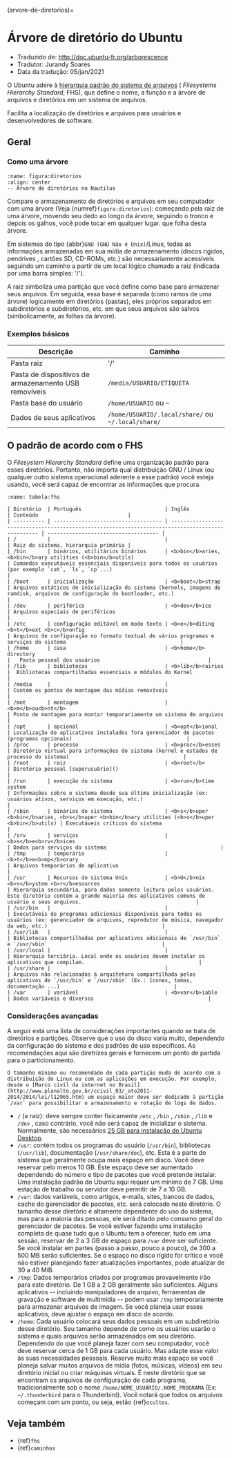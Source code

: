 (arvore-de-diretorios)=

# Árvore de diretório do Ubuntu

- Traduzido de: <http://doc.ubuntu-fr.org/arborescence>
- Tradutor: Jurandy Soares
- Data da tradução: 05/jan/2021

O Ubuntu adere à [hierarquia padrão do sistema de arquivos](http://www.pathname.com/fhs/) ( *Filesystems Hierarchy Standard*, FHS), que define o nome, a função e a árvore de arquivos e diretórios em um sistema de arquivos.

Facilita a localização de diretórios e arquivos para usuários e desenvolvedores de software.


## Geral

### Como uma árvore

```{figure} imagens/arborescence-nautilus.png
:name: figura:diretorios
:align: center
-- Árvore de diretórios no Nautilus
```

Compare o armazenamento de diretórios e arquivos em seu computador com uma árvore (Veja {numref}`figura:diretorios`): começando pela raiz de uma árvore, movendo seu dedo ao longo da árvore, seguindo o tronco e depois os galhos, você pode tocar em qualquer lugar. que folha desta árvore.

Em sistemas do tipo {abbr}`GNU (GNU Não é Unix)`/Linux, todas as informações armazenadas em sua mídia de armazenamento (discos rígidos, pendrives , cartões SD, CD-ROMs, etc.) são necessariamente acessíveis seguindo um caminho a partir de um local lógico chamado a raiz (indicada por uma barra simples: '/').

A raiz simboliza uma partição que você define como base para armazenar seus arquivos. Em seguida, essa base é separada (como ramos de uma árvore) logicamente em diretórios (pastas), eles próprios separados em subdiretórios e subdiretórios, etc. em que seus arquivos são salvos (simbolicamente, as folhas da árvore).

### Exemplos básicos

| Descrição                                             | Caminho                                            |
| ----------------------------------------------------- | -------------------------------------------------- |
| Pasta raiz                                            | '/'                                                |
| Pasta de dispositivos de armazenamento USB removíveis | `/media/USUARIO/ETIQUETA`                          |
| Pasta base do usuário                                 | `/home/USUARIO` ou `~`                             |
| Dados de seus aplicativos                             | `/home/USUARIO/.local/share/` ou `~/.local/share/` |

## O padrão de acordo com o FHS

O *Filesystem Hierarchy Standard* define uma organização padrão para esses diretórios. Portanto, não importa qual distribuição GNU / Linux (ou qualquer outro sistema operacional aderente a esse padrão) você esteja usando, você será capaz de encontrar as informações que procura.

```{table} -- FHS: Hierarquia Padrão do Sistema de Arquivos
:name: tabela:fhs

| Diretório  | Português                           | Inglês                                                                                            | Conteúdo                             |
| ---------- | ----------------------------------- | ------------------------------------------------------------------------------------------------- | ------------------------------------ |
| /          |                                     |                                                                                                   | Raiz do sistema, hierarquia primária |
| /bin       | binários, utilitários binários      | <b>bin</b>aries, <b>bin</b>ary utilities (<b>bin</b>utils)                                        | Comandos executáveis essenciais disponíveis para todos os usuários (por exemplo `cat`, `ls`, `cp`...)                                     |
| /boot      | inicialização                       | <b>boot</b>strap                                                                                  | Arquivos estáticos de inicialização do sistema (kernels, imagens de ramdisk, arquivos de configuração do bootloader, etc.)                                     |
| /dev       | periférico                          | <b>dev</b>ice                                                                                     | Arquivos especiais de periféricos                                     |
| /etc       | configuração editável em modo texto | <b>e</b>diting <b>t</b>ext <b>c</b>onfig                                                          | Arquivos de configuração no formato textual de vários programas e serviços do sistema                                     |
| /home      | casa                                | <b>home</b> directory                                                                             |   Pasta pessoal dos usuários                                   |
| /lib       | bibliotecas                         | <b>lib</b>rairies                                                                                 |  Bibliotecas compartilhadas essenciais e módulos do Kernel                                    |
| /media     |                                     |                                                                                                   | Contém os pontos de montagem das mídias removíveis                                     |
| /mnt       | montagem                            | <b>m</b>ou<b>nt</b>                                                                               | Ponto de montagem para montar temporariamente um sistema de arquivos                                     |
| /opt       | opcional                            | <b>opt</b>ional                                                                                   | Localização de aplicativos instalados fora gerenciador de pacotes (programas opcionais)                                     |
| /proc      | processo                            | <b>proc</b>esses                                                                                  | Diretório virtual para informações do sistema (kernel e estados de processo do sistema)                                     |
| /root      | raiz                                | <b>root</b>                                                                                       | Diretório pessoal [superusuário]()                                     |
| /run       | execução do sistema                 | <b>run</b>time system                                                                             | Informações sobre o sistema desde sua última inicialização (ex: usuários ativos, serviços em execução, etc.)                                     |
| /sbin      | binários do sistema                 | <b>s</b>uper <b>bin</b>aries, <b>s</b>uper <b>bin</b>ary utilities (<b>s</b>uper <b>bin</b>utils) | Executáveis ​​críticos do sistema                                     |
| /srv       | serviços                            | <b>s</b>e<b>rv</b>ices                                                                            | Dados para serviços do sistema                                     |
| /tmp       | temporário                          | <b>t</b>e<b>mp</b>orary                                                                           | Arquivos temporários de aplicativo                                      |
| /usr       | Recursos do sistema Unix            | <b>U</b>nix <b>s</b>ystem <b>r</b>esources                                                        | Hierarquia secundária, para dados somente leitura pelos usuários. Este diretório contém a grande maioria dos aplicativos comuns de usuário e seus arquivos.                                     | 
| /usr/bin   |                                     |                                                                                                   | Executáveis ​​de programas adicionais disponíveis para todos os usuários (ex: gerenciador de arquivos, reprodutor de música, navegador da web, etc.)                                     |
| /usr/lib   |                                     |                                                                                                   | Bibliotecas compartilhadas por aplicativos adicionais de `/usr/bin` e `/usr/sbin`                                     |
| /usr/local |                                     |                                                                                                   | Hierarquia terciária. Local onde os usuários devem instalar os aplicativos que compilam.                                     |
| /usr/share |                                     |                                                                                                   | Arquivos não relacionados à arquitetura compartilhada pelos aplicativos de `/usr/bin` e `/usr/sbin` (Ex.: ícones, temas, documentação ...)                                     |
| /var       | variável                            | <b>var</b>iable                                                                                   | Dados variáveis ​​e diversos                                     |
```

### Considerações avançadas

A seguir está uma lista de considerações importantes quando se trata de diretórios e partições. Observe que o uso do disco varia muito, dependendo da configuração do sistema e dos padrões de uso específicos. As recomendações aqui são diretrizes gerais e fornecem um ponto de partida para o particionamento.

```{warning}
O tamanho mínimo ou recomendado de cada partição muda de acordo com a distribuição do Linux ou com as aplicações em execução. Por exemplo, desde o [Marco civil da internet no Brasil](http://www.planalto.gov.br/ccivil_03/_ato2011-2014/2014/lei/l12965.htm) um espaço maior deve ser dedicado à partição `/var` para possibilitar o armazenamento e rotação de logs de dados.
```

- `/` (a raiz): deve sempre conter fisicamente `/etc` , `/bin` , `/sbin` , `/lib` e `/dev` , caso contrário, você não será capaz de inicializar o sistema. Normalmente, são necessários [25 GB para instalação do Ubuntu Desktop](https://help.ubuntu.com/community/Installation/SystemRequirements).
- `/usr`: contém todos os programas do usuário (`/usr/bin`), bibliotecas (`/usr/lib`), documentação (`/usr/share/doc`), etc. Esta é a parte do sistema que geralmente ocupa mais espaço em disco. Você deve reservar pelo menos 10 GB. Este espaço deve ser aumentado dependendo do número e tipo de pacotes que você pretende instalar. Uma instalação padrão do Ubuntu aqui requer um mínimo de 7 GB. Uma estação de trabalho ou servidor deve permitir de 7 a 10 GB.
- `/var`: dados variáveis, como artigos, e-mails, sites, bancos de dados, cache do gerenciador de pacotes, etc. será colocado neste diretório. O tamanho desse diretório é altamente dependente do uso do sistema, mas para a maioria das pessoas, ele será ditado pelo consumo geral do gerenciador de pacotes. Se você estiver fazendo uma instalação completa de quase tudo que o Ubuntu tem a oferecer, tudo em uma sessão, reservar de 2 a 3 GB de espaço para `/var` deve ser suficiente. Se você instalar em partes (passo a passo, pouco a pouco), de 300 a 500 MB serão suficientes. Se o espaço no disco rígido for crítico e você não estiver planejando fazer atualizações importantes, pode atualizar de 30 a 40 MiB.
- `/tmp`: Dados temporários criados por programas provavelmente irão para este diretório. De 1 GB a 2 GB geralmente são suficientes. Alguns aplicativos -- incluindo manipuladores de arquivo, ferramentas de gravação e software de multimídia -- podem usar `/tmp` temporariamente para armazenar arquivos de imagem. Se você planeja usar esses aplicativos, deve ajustar o espaço em disco de acordo.
- `/home`: Cada usuário colocará seus dados pessoais em um subdiretório desse diretório. Seu tamanho depende de como os usuários usarão o sistema e quais arquivos serão armazenados em seu diretório. Dependendo do que você planeja fazer com seu computador, você deve reservar cerca de 1 GB para cada usuário. Mas adapte esse valor às suas necessidades pessoais. Reserve muito mais espaço se você planeja salvar muitos arquivos de mídia (fotos, músicas, vídeos) em seu diretório inicial ou criar máquinas virtuais. É neste diretório que se encontram os arquivos de configuração de cada programa, tradicionalmente sob o nome `/home/NOME_USUÁRIO/.NOME_PROGRAMA` (Ex: `~/.thunderbird` para o Thunderbird). Você notará que todos os arquivos começam com um ponto, ou seja, estão {ref}`ocultos`.

## Veja também

- {ref}`fhs`
- {ref}`caminhos`























